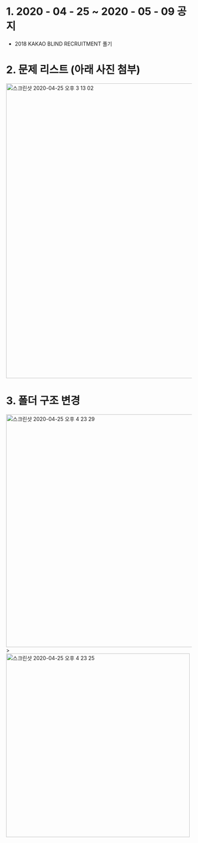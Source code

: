 # 1. 2020 - 04 - 25 ~ 2020 - 05 - 09 공지
 - 2018 KAKAO BLIND RECRUITMENT 풀기

# 2. 문제 리스트 (아래 사진 첨부)
<img width="799" alt="스크린샷 2020-04-25 오후 3 13 02" src="https://user-images.githubusercontent.com/59609682/80273868-0b2e5100-8711-11ea-8558-e7c9eee6c37a.png">

# 3. 폴더 구조 변경
<div>
<img width="631" alt="스크린샷 2020-04-25 오후 4 23 29" src="https://user-images.githubusercontent.com/59609682/80273880-1f724e00-8711-11ea-876b-4c14ee361e7e.png">>

<img width="498" alt="스크린샷 2020-04-25 오후 4 23 25" src="https://user-images.githubusercontent.com/59609682/80273877-1b463080-8711-11ea-86cb-2687219b5636.png">

</div>
